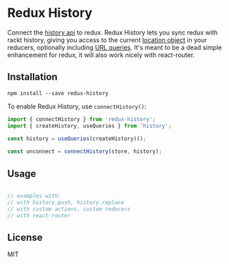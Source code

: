 Redux History
=============

Connect the [history api](https://github.com/rackt/history) to redux.  Redux History lets you sync redux with rackt history, giving you access to the current [location object](https://github.com/rackt/history/blob/master/docs/Location.md) in your reducers, optionally including [URL queries](https://github.com/rackt/history/blob/master/docs/QuerySupport.md).  It's meant to be a dead simple enhancement for redux, it will also work nicely with react-router.

## Installation

```
npm install --save redux-history
```

To enable Redux History, use `connectHistory()`:

```js
import { connectHistory } from 'redux-history'; 
import { createHistory, useQueries } from 'history';

const history = useQueries(createHistory)();
 
const unconnect = connectHistory(store, history);

```

## Usage

```js

// examples with:
// with history.push, history.replace
// with custom actions, custom reducers
// with react-router

```

## License

MIT
